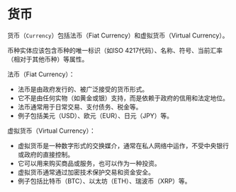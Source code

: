 # 货币

货币（`Currency`）包括法币（Fiat Currency）和虚拟货币（Virtual Currency）。

币种实体应该包含币种的唯一标识（如ISO 4217代码）、名称、符号、当前汇率（相对于其他币种）等属性。

法币（Fiat Currency）：
* 法币是由政府发行的、被广泛接受的货币形式。
* 它不是由任何实物（如黄金或银）支持，而是依赖于政府的信用和法定地位。
* 法币通常用于日常交易、支付债务、税金等。
* 例子包括美元（USD）、欧元（EUR）、日元（JPY）等。

虚拟货币（Virtual Currency）：
* 虚拟货币是一种数字形式的交换媒介，通常在私人网络中运作，不受中央银行或政府的直接控制。
* 它可以用来购买商品或服务，也可以作为一种投资。
* 虚拟货币通常通过加密技术保护交易和资金安全。
* 例子包括比特币（BTC）、以太坊（ETH）、瑞波币（XRP）等。
